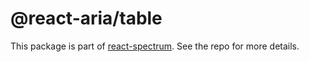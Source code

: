 # @react-aria/table

This package is part of [react-spectrum](https://github.com/watheia/spectrum). See the repo for more details.
